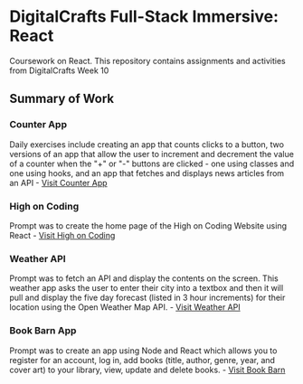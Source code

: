 # DigitalCrafts Full-Stack Immersive: React
Coursework on React. This repository contains assignments and activities from DigitalCrafts Week 10

## Summary of Work

### Counter App
Daily exercises include creating an app that counts clicks to a button, two versions of an app that allow the user to increment and decrement the value of a counter when the "+" or "-" buttons are clicked - one using classes and one using hooks, and an app that fetches and displays news articles from an API - [Visit Counter App](https://github.com/kjdonoghue/DC-React/tree/master/counter-app)

### High on Coding
Prompt was to create the home page of the High on Coding Website using React - [Visit High on Coding](https://github.com/kjdonoghue/DC-React/tree/master/high-on-coding)


### Weather API
Prompt was to fetch an API and display the contents on the screen. This weather app asks the user to enter their city into a textbox and then it will pull and display the five day forecast (listed in 3 hour increments) for their location using the Open Weather Map API. - [Visit Weather API](https://github.com/kjdonoghue/DC-React/tree/master/weather-api)

### Book Barn App
Prompt was to create an app using Node and React which allows you to register for an account, log in, add books (title, author, genre, year, and cover art) to your library, view, update and delete books. - [Visit Book Barn](https://github.com/kjdonoghue/DC-React/tree/master/book-barn-app)